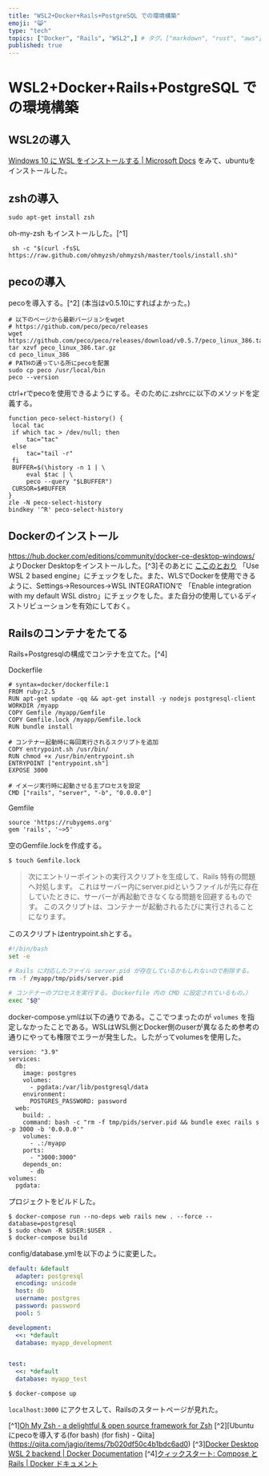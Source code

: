 ```yaml
---
title: "WSL2+Docker+Rails+PostgreSQL での環境構築"
emoji: "😸"
type: "tech"
topics: ["Docker", "Rails", "WSL2",] # タグ。["markdown", "rust", "aws"]のように指定する
published: true
---
```


# WSL2+Docker+Rails+PostgreSQL での環境構築

## WSL2の導入

[Windows 10 に WSL をインストールする | Microsoft Docs](https://docs.microsoft.com/ja-jp/windows/wsl/install-win10) をみて、ubuntuをインストールした。

## zshの導入

```
sudo apt-get install zsh
```

oh-my-zsh もインストールした。[^1]

```
 sh -c "$(curl -fsSL https://raw.github.com/ohmyzsh/ohmyzsh/master/tools/install.sh)"
 ```

## pecoの導入

pecoを導入する。[^2] (本当はv0.5.10にすればよかった。)

```
# 以下のページから最新バージョンをwget
# https://github.com/peco/peco/releases
wget https://github.com/peco/peco/releases/download/v0.5.7/peco_linux_386.tar.gz
tar xzvf peco_linux_386.tar.gz
cd peco_linux_386
# PATHの通っている所にpecoを配置
sudo cp peco /usr/local/bin
peco --version
```

ctrl+rでpecoを使用できるようにする。そのために.zshrcに以下のメソッドを定義する。

```.zshrc
function peco-select-history() {
 local tac
 if which tac > /dev/null; then
     tac="tac"
 else
     tac="tail -r"
 fi
 BUFFER=$(\history -n 1 | \
     eval $tac | \
     peco --query "$LBUFFER")
 CURSOR=$#BUFFER
}
zle -N peco-select-history
bindkey '^R' peco-select-history
```

## Dockerのインストール

https://hub.docker.com/editions/community/docker-ce-desktop-windows/ よりDocker Desktopをインストールした。[^3]そのあとに [ここのとおり](https://docs.docker.com/desktop/windows/wsl/#install) 「Use WSL 2 based engine」にチェックをした。また、WLSでDockerを使用できるように、Settings->Resources->WSL INTEGRATIONで 「Enable integration with my default WSL distro」にチェックをした。また自分の使用しているディストリビューションを有効にしておく。

## Railsのコンテナをたてる

Rails+Postgresqlの構成でコンテナを立てた。[^4]

Dockerfile

```Dokcerfile
# syntax=docker/dockerfile:1
FROM ruby:2.5
RUN apt-get update -qq && apt-get install -y nodejs postgresql-client
WORKDIR /myapp
COPY Gemfile /myapp/Gemfile
COPY Gemfile.lock /myapp/Gemfile.lock
RUN bundle install

# コンテナー起動時に毎回実行されるスクリプトを追加
COPY entrypoint.sh /usr/bin/
RUN chmod +x /usr/bin/entrypoint.sh
ENTRYPOINT ["entrypoint.sh"]
EXPOSE 3000

# イメージ実行時に起動させる主プロセスを設定
CMD ["rails", "server", "-b", "0.0.0.0"]
```

Gemfile

```Gemfile
source 'https://rubygems.org'
gem 'rails', '~>5'
```

空のGemfile.lockを作成する。

```
$ touch Gemfile.lock
```

> 次にエントリーポイントの実行スクリプトを生成して、Rails 特有の問題へ対処します。 これはサーバー内にserver.pidというファイルが先に存在していたときに、サーバーが再起動できなくなる問題を回避するものです。 このスクリプトは、コンテナーが起動されるたびに実行されることになります。

このスクリプトはentrypoint.shとする。

```sh
#!/bin/bash
set -e

# Rails に対応したファイル server.pid が存在しているかもしれないので削除する。
rm -f /myapp/tmp/pids/server.pid

# コンテナーのプロセスを実行する。（Dockerfile 内の CMD に設定されているもの。）
exec "$@"
```

docker-compose.ymlは以下の通りである。ここでつまったのが `volumes` を指定しなかったことである。WSLはWSL側とDocker側のuserが異なるため参考の通りにやっても権限でエラーが発生した。したがってvolumesを使用した。

```
version: "3.9"
services:
  db:
    image: postgres
    volumes:
      - pgdata:/var/lib/postgresql/data
    environment:
      POSTGRES_PASSWORD: password
  web:
    build: .
    command: bash -c "rm -f tmp/pids/server.pid && bundle exec rails s -p 3000 -b '0.0.0.0'"
    volumes:
      - .:/myapp
    ports:
      - "3000:3000"
    depends_on:
      - db
volumes:
  pgdata:
```

プロジェクトをビルドした。

```
$ docker-compose run --no-deps web rails new . --force --database=postgresql
$ sudo chown -R $USER:$USER .
$ docker-compose build
```

config/database.ymlを以下のように変更した。

```config/database.yml
default: &default
  adapter: postgresql
  encoding: unicode
  host: db
  username: postgres
  password: password
  pool: 5

development:
  <<: *default
  database: myapp_development


test:
  <<: *default
  database: myapp_test
```

```
$ docker-compose up
```

`localhost:3000` にアクセスして、Railsのスタートページが見れた。

[^1][Oh My Zsh - a delightful & open source framework for Zsh](https://ohmyz.sh/)
[^2][Ubuntu[](url)にpecoを導入する(for bash) (for fish) - Qiita](https://qiita.com/jagio/items/7b020df50c4b1bdc6ad0)
[^3][Docker Desktop WSL 2 backend | Docker Documentation](https://docs.docker.com/desktop/windows/wsl/)
[^4][クィックスタート: Compose と Rails | Docker ドキュメント](https://matsuand.github.io/docs.docker.jp.onthefly/samples/rails/)
